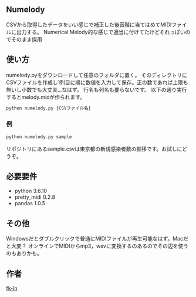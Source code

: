 ## Numelody
CSVから取得したデータをいい感じで補正した後音階に当てはめてMIDIファイルに出力する。
Numerical  Melody的な感じで適当に付けてたけどそれっぽいのでそのまま採用

## 使い方  
numelody.pyをダウンロードして任意のフォルダに置く。
そのディレクトリにCSVファイルを作成し1列目に順に数値を入力して保存。正の数であれば上限も無いし小数でも大丈夫...なはず。
行名も列名も要らないです。
以下の通り実行するとmelody.midが作られます。  
```python
python numelody.py {CSVファイル名}
```
### 例  
```python
python numelody.py sample
```
リポジトリにあるsample.csvは東京都の新規感染者数の推移です。お試しにどうぞ。

## 必要要件
- python 3.6.10  
- pretty_midi 0.2.8  
- pandas 1.0.5  

## その他
Windowsだとダブルクリックで普通にMIDIファイルが再生可能なはず。Macだと大変？
オンラインでMIDIからmp3，wavに変換するのあるのでその辺を使うのもありかも。

## 作者
[fk-ln](https://github.com/fk-ln)